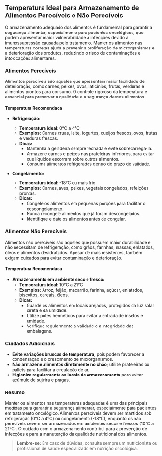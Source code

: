 ## Temperatura Ideal para Armazenamento de Alimentos Perecíveis e Não Perecíveis

O armazenamento adequado dos alimentos é fundamental para garantir a segurança alimentar, especialmente para pacientes oncológicos, que podem apresentar maior vulnerabilidade a infecções devido à imunossupressão causada pelo tratamento. Manter os alimentos nas temperaturas corretas ajuda a prevenir a proliferação de microrganismos e a deterioração dos produtos, reduzindo o risco de contaminações e intoxicações alimentares.

### Alimentos Perecíveis

Alimentos perecíveis são aqueles que apresentam maior facilidade de deterioração, como carnes, peixes, ovos, laticínios, frutas, verduras e alimentos prontos para consumo. O controle rigoroso da temperatura é essencial para preservar a qualidade e a segurança desses alimentos.

#### Temperatura Recomendada

- **Refrigeração:**  
  - **Temperatura ideal:** 0°C a 4°C  
  - **Exemplos:** Carnes cruas, leite, iogurtes, queijos frescos, ovos, frutas e verduras frescas.
  - **Dicas:**  
    - Mantenha a geladeira sempre fechada e evite sobrecarregá-la.
    - Armazene carnes e peixes nas prateleiras inferiores, para evitar que líquidos escorram sobre outros alimentos.
    - Consuma alimentos refrigerados dentro do prazo de validade.

- **Congelamento:**  
  - **Temperatura ideal:** -18°C ou mais frio  
  - **Exemplos:** Carnes, aves, peixes, vegetais congelados, refeições prontas.
  - **Dicas:**  
    - Congele os alimentos em pequenas porções para facilitar o descongelamento.
    - Nunca recongele alimentos que já foram descongelados.
    - Identifique e date os alimentos antes de congelar.

### Alimentos Não Perecíveis

Alimentos não perecíveis são aqueles que possuem maior durabilidade e não necessitam de refrigeração, como grãos, farinhas, massas, enlatados, óleos e alimentos desidratados. Apesar de mais resistentes, também exigem cuidados para evitar contaminação e deterioração.

#### Temperatura Recomendada

- **Armazenamento em ambiente seco e fresco:**  
  - **Temperatura ideal:** 10°C a 21°C  
  - **Exemplos:** Arroz, feijão, macarrão, farinha, açúcar, enlatados, biscoitos, cereais, óleos.
  - **Dicas:**  
    - Guarde os alimentos em locais arejados, protegidos da luz solar direta e da umidade.
    - Utilize potes herméticos para evitar a entrada de insetos e umidade.
    - Verifique regularmente a validade e a integridade das embalagens.

### Cuidados Adicionais

- **Evite variações bruscas de temperatura**, pois podem favorecer a condensação e o crescimento de microrganismos.
- **Não armazene alimentos diretamente no chão**; utilize prateleiras ou pallets para facilitar a circulação de ar.
- **Higienize regularmente os locais de armazenamento** para evitar acúmulo de sujeira e pragas.

### Resumo

Manter os alimentos nas temperaturas adequadas é uma das principais medidas para garantir a segurança alimentar, especialmente para pacientes em tratamento oncológico. Alimentos perecíveis devem ser mantidos sob refrigeração (0°C a 4°C) ou congelamento (-18°C), enquanto os não perecíveis devem ser armazenados em ambientes secos e frescos (10°C a 21°C). O cuidado com o armazenamento contribui para a prevenção de infecções e para a manutenção da qualidade nutricional dos alimentos.

> **Lembre-se:** Em caso de dúvidas, consulte sempre um nutricionista ou profissional de saúde especializado em nutrição oncológica.